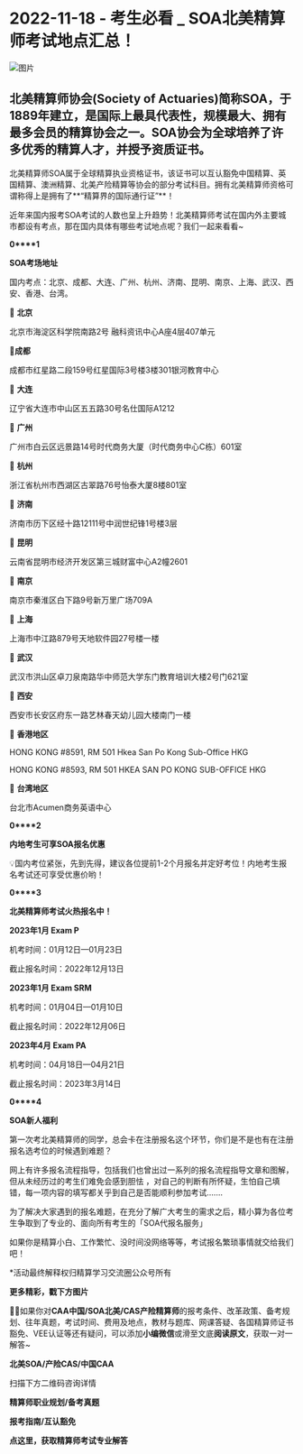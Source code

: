 # 2022-11-18 - 考生必看 _ SOA北美精算师考试地点汇总！

![图片](https://mmbiz.qpic.cn/mmbiz_jpg/mK3FpI9af4m4rlOwJQsVa3DaegRNicj37lEA9ObscVsLGkLKb7YSicfljbbMbT8rRhKY2e1lic0Zcib1BfnAEW92zQ/640?wx_fmt=jpeg&tp=webp&wxfrom=5&wx_lazy=1)

## 

## 北美精算师协会(Society of Actuaries)简称SOA，于1889年建立，是国际上最具代表性，规模最大、拥有最多会员的精算协会之一。SOA协会为全球培养了许多优秀的精算人才，并授予资质证书。

北美精算师SOA属于全球精算执业资格证书，该证书可以互认豁免中国精算、英国精算、澳洲精算、北美产险精算等协会的部分考试科目。拥有北美精算师资格可谓称得上是拥有了**“精算界的国际通行证”**！

近年来国内报考SOA考试的人数也呈上升趋势！北美精算师考试在国内外主要城市都设有考点，那在国内具体有哪些考试地点呢？我们一起来看看~

**0****1**

**SOA考场地址**

国内考点：北京、成都、大连、广州、杭州、济南、昆明、南京、上海、武汉、西安、香港、台湾。

📌 **北京**

北京市海淀区科学院南路2号 融科资讯中心A座4层407单元

📌**成都**

成都市红星路二段159号红星国际3号楼3楼301银河教育中心

📌 **大连**

辽宁省大连市中山区五五路30号名仕国际A1212

📌 **广州**

广州市白云区远景路14号时代商务大厦（时代商务中心C栋）601室

📌 **杭州**

浙江省杭州市西湖区古翠路76号怡泰大厦8楼801室

📌 **济南** 

济南市历下区经十路12111号中润世纪锋1号楼3层

📌 **昆明**

云南省昆明市经济开发区第三城财富中心A2幢2601

📌 **南京**

南京市秦淮区白下路9号新万里广场709A

📌 **上海**

上海市中江路879号天地软件园27号楼一楼

📌 **武汉**

武汉市洪山区卓刀泉南路华中师范大学东门教育培训大楼2号门621室

📌 **西安**

西安市长安区府东一路艺林春天幼儿园大楼南门一楼

📌 **香港地区**

HONG KONG #8591, RM 501 Hkea San Po Kong Sub-Office HKG

HONG KONG #8593, RM 501 HKEA SAN PO KONG SUB-OFFICE HKG

📌 **台湾地区**

台北市Acumen商务英语中心

**0****2**

**内地考生可享SOA报名优惠**

💡国内考位紧张，先到先得，建议各位提前1-2个月报名并定好考位！内地考生报名考试还可享受优惠价哟！



**0****3**

**北美精算师考试火热报名中！**

**2023年1月 Exam P**

机考时间：01月12日—01月23日

截止报名时间：2022年12月13日

**2023年1月 Exam SRM**

机考时间：01月04日—01月10日

截止报名时间：2022年12月06日  
  
**2023年4月 Exam PA**

机考时间：04月18日—04月21日

截止报名时间：2023年3月14日

**0****4**

**SOA新人福利**

第一次考北美精算师的同学，总会卡在注册报名这个环节，你们是不是也有在注册报名选考位的时候遇到难题？



网上有许多报名流程指导，包括我们也曾出过一系列的报名流程指导文章和图解，但从未经历过的考生们难免会感到胆怯 ，对自己的判断有所怀疑，生怕自己填错，每一项内容的填写都关乎到自己是否能顺利参加考试.......

为了解决大家遇到的报名难题，在充分了解广大考生的需求之后，精小算为各位考生争取到了专业的、面向所有考生的「SOA代报名服务」

如果你是精算小白、工作繁忙、没时间没网络等等，考试报名繁琐事情就交给我们吧！



\*活动最终解释权归精算学习交流圈公众号所有

**更多精彩，戳下方图片**



[](http://mp.weixin.qq.com/s?__biz=Mzg5ODgxNDE0NQ==&mid=2247487955&idx=1&sn=4cd64dbe9b2ed7a555f78b31464a987b&chksm=c05d887df72a016ba99af58538df3fcffe85c27d0de302cdbafe776b98794878482e6edccbe8&scene=21#wechat_redirect)

[](http://mp.weixin.qq.com/s?__biz=Mzg5ODgxNDE0NQ==&mid=2247488824&idx=1&sn=adb6ccdf833a908a57cc3b1fe60cea58&chksm=c05d8c96f72a0580c652da9466ff9884ae380135faef799c58b908b356d6712b56287100ea41&scene=21#wechat_redirect)

[](http://mp.weixin.qq.com/s?__biz=Mzg5ODgxNDE0NQ==&mid=2247488823&idx=1&sn=4a7f2d2b72ef040c6df9dbf5e3c8ce17&chksm=c05d8c99f72a058f1d4ffa093bf2b1c54b67ffc717df19776a704cd102272c32b5833efec234&scene=21#wechat_redirect)

[](http://mp.weixin.qq.com/s?__biz=Mzg5ODgxNDE0NQ==&mid=2247488785&idx=1&sn=9c4973f67fd0347a0f0f48f71ad1bb3c&chksm=c05d8cbff72a05a93f2b6d814c18b3328d8715f7c91fe024c32d8ece80f1b0a7e1366634cc52&scene=21#wechat_redirect)

[](http://mp.weixin.qq.com/s?__biz=Mzg5ODgxNDE0NQ==&mid=2247485880&idx=1&sn=0ba2bf0e4451dec32a929e06b118121c&chksm=c05d9016f72a1900fe9894195b322250dec7c7456ca30c5cce94ae6819d30bc65094e2e2719d&scene=21#wechat_redirect)

[](http://mp.weixin.qq.com/s?__biz=Mzg5ODgxNDE0NQ==&mid=2247483716&idx=1&sn=e1df2885756e4f4a72d0567ffa4690bb&chksm=c05d98eaf72a11fca6a29c8eb62754a0b92898373d1de868332308fafe026d4c456fc0f4653f&scene=21#wechat_redirect)

[](http://mp.weixin.qq.com/s?__biz=Mzg5ODgxNDE0NQ==&mid=2247484036&idx=1&sn=9bfce993ba0c830ec1e4b39b6716dd12&chksm=c05d9b2af72a123ccbaf001cc3fc565750743273fa0647a136e7593c7e21d55402af0fed5006&scene=21#wechat_redirect)

[](http://mp.weixin.qq.com/s?__biz=Mzg5ODgxNDE0NQ==&mid=2247484305&idx=1&sn=faae400b6a109a99b390d9cf3b2e4c29&chksm=c05d9a3ff72a1329c36d211fdd502501b728c1692d079cf95ee41fd0269002f7c72cffff1ad0&scene=21#wechat_redirect)





**💁‍♀️**如果你对**CAA中国/SOA北美/CAS产险精算师**的报考条件、改革政策、备考规划、往年真题，考试时间、费用及地点，教材与题库、网课答疑、各国精算师证书豁免、VEE认证等还有疑问，可以添加**小编微信**或滑至文底**阅读原文**，获取一对一解答~

**北美SOA/产险CAS/中国CAA**

扫描下方二维码咨询详情



**精算师职业规划/备考真题**

**报考指南/互认豁免**



**点这里，获取精算师考试专业解答**